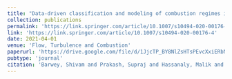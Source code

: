 ```yaml
---
title: "Data-driven classification and modeling of combustion regimes in detonation waves"
collection: publications
permalink: 'https://link.springer.com/article/10.1007/s10494-020-00176-4'
link: 'https://link.springer.com/article/10.1007/s10494-020-00176-4'
date: 2021-04-01
venue: 'Flow, Turbulence and Combustion'
paperurl: 'https://drive.google.com/file/d/1JjcTP_BY8NlZsHTsPEvcXxiERbNTVTn-/view'
pubtype: 'journal'
citation: 'Barwey, Shivam and Prakash, Supraj and Hassanaly, Malik and Raman, Venkat (2021). &quot; Data-driven classification and modeling of combustion regimes in detonation waves.&quot; <i>Flow, Turbulence and Combustion</i>. 106(4), 1065-1089.'
---
```

